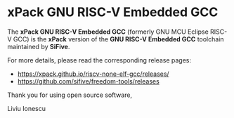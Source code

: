 # xPack GNU RISC-V Embedded GCC

The **xPack GNU RISC-V Embedded GCC** (formerly GNU MCU Eclipse RISC-V GCC)
is the **xPack** version of the **GNU RISC-V Embedded GCC** toolchain
maintained by **SiFive**.

For more details, please read the corresponding release pages:

- <https://xpack.github.io/riscv-none-elf-gcc/releases/>
- <https://github.com/sifive/freedom-tools/releases>

Thank you for using open source software,

Liviu Ionescu